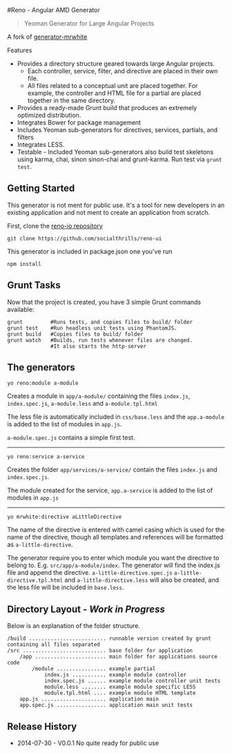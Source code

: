 #Reno - Angular AMD Generator

>Yeoman Generator for Large Angular Projects

A fork of [generator-mrwhite](https://github.com/Iteam1337/generator-mrwhite)

Features

* Provides a directory structure geared towards large Angular projects.  
    * Each controller, service, filter, and directive are placed in their own file.  
    * All files related to a conceptual unit are placed together.  For example, the controller and HTML file for a partial are placed together in the same directory.
* Provides a ready-made Grunt build that produces an extremely optimized distribution.
* Integrates Bower for package management
* Includes Yeoman sub-generators for directives, services, partials, and filters
* Integrates LESS.
* Testable - Included Yeoman sub-generators also build test skeletons using karma, chai, sinon sinon-chai and grunt-karma.
Run test via `grunt test`.

Getting Started
-------------

This generator is not ment for public use. It's a tool for new developers in an existing application and not ment to create an application from scratch.

First, clone the [reno-io repository](https://github.com/socialthrills/reno-ui)

    git clone https://github.com/socialthrills/reno-ui

This generator is included in package.json one you've run

	npm install

Grunt Tasks
-------------

Now that the project is created, you have 3 simple Grunt commands available:

    grunt         #Runs tests, and copies files to build/ folder
    grunt test    #Run headless unit tests using PhantomJS.
    grunt build   #Copies files to build/ folder
    grunt watch	  #Builds, run tests whenever files are changed.
                  #It also starts the http-server

The generators
---------------
	yo reno:module a-module
	
Creates a module in `app/a-module/` containing the files `index.js`, `index.spec.js`, `a-module.less` and `a-module.tpl.html`

The less file is automatically included in `css/base.less` and the `app.a-module` is added to the list of modules in `app.js`.

`a-module.spec.js` contains a simple first test.

---------------------------------------------------------------

    
    yo reno:service a-service 
                               
Creates the folder `app/services/a-service/` contain the files `index.js` and `index.spec.js`.

The module created for the service, `app.a-service` is added to the list of modules in `app.js`

---------------------------------------------------------------

    yo mrwhite:directive aLittleDirective

The name of the directive is entered with camel casing which is used for the name of the directive, though all templates and references will be formatted as `a-little-directive`.

The generator require you to enter which module you want the directive to belong to. E.g. `src/app/a-module/index`. The generator will find the index.js file and append the directive. `a-little-directive.spec.js` `a-little-directive.tpl.html` and `a-little-directive.less` will also be created, and the less file will be included in `base.less`.



Directory Layout - <i>Work in Progress</i>
-------------
Below is an explanation of the folder structure.

    /build ......................... runnable version created by grunt containing all files separated
    /src ........................... base folder for application
        /app ....................... main folder for applications source code
            /module ................ example partial
                index.js ........... example module controller
                index.spec.js ...... example module controller unit tests
                module.less ........ example module specific LESS
                module.tpl.html .... example module HTML template
        app.js ..................... application main
        app.spec.js ................ application main unit tests
        
Release History
-------------
* 2014-07-30 - V0.0.1 No quite ready for public use
